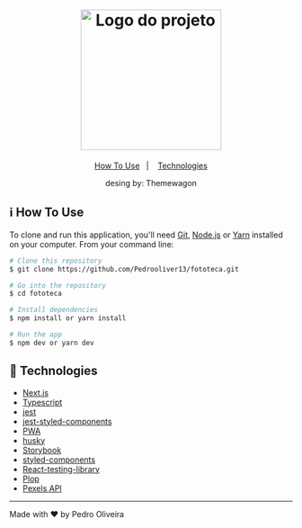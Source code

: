<h1 align="center">
    <img alt="Logo do projeto" src="public/img/logo.svg" width="250px" />
</h1>

<p align="center">
  <a href="#information_source-how-to-use">How To Use</a>&nbsp;&nbsp;&nbsp;|&nbsp;&nbsp;&nbsp;
  <a href="#rocket-technologies">Technologies</a>
</p>

<p align="center">
  desing by: Themewagon
</p>

## :information_source: How To Use

To clone and run this application, you'll need [Git](https://git-scm.com), [Node.js](https://nodejs.org/en/) or [Yarn](https://yarnpkg.com/getting-started) installed on your computer. From your command line:

```bash
# Clone this repository
$ git clone https://github.com/Pedrooliver13/fototeca.git

# Go into the repository
$ cd fototeca

# Install dependencies
$ npm install or yarn install

# Run the app
$ npm dev or yarn dev

```
## :rocket: Technologies

-  [Next.js](https://nextjs.org/docs/getting-started)
-  [Typescript](https://www.typescriptlang.org/docs/)
-  [jest](https://jestjs.io/docs/getting-started)
-  [jest-styled-components](https://github.com/styled-components/jest-styled-components)
-  [PWA](https://www.npmjs.com/package/next-pwa)
-  [husky](https://typicode.github.io/husky/#/)
-  [Storybook](https://storybook.js.org/)
-  [styled-components](https://www.styled-components.com/)
-  [React-testing-library](https://testing-library.com/docs/react-testing-library/cheatsheet)
-  [Plop](https://plopjs.com/)
-  [Pexels API](https://www.pexels.com/api/documentation/?language=javascript)



---

Made with ♥ by Pedro Oliveira
